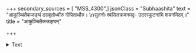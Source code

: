 +++
secondary_sources = [ "MSS_4300",]
jsonClass = "Subhaashita"
text = "आकुञ्चितैकजङ्घं दरावृतोर्ध्वोरु गोपितार्धोरु।  \nसुतनोः श्वसितक्रमनमदृ- उदरस्फुटनाभि शयनमिदम्॥"
title = "आकुञ्चितैकजङ्घम्"

+++

<details><summary>Text</summary>

आकुञ्चितैकजङ्घं दरावृतोर्ध्वोरु गोपितार्धोरु।  
सुतनोः श्वसितक्रमनमदृ- उदरस्फुटनाभि शयनमिदम्॥
</details>
